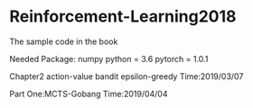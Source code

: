 # Reinforcement-Learning2018
The sample code in the book

Needed Package:
numpy
python = 3.6
pytorch = 1.0.1

Chapter2 action-value bandit epsilon-greedy 
Time:2019/03/07 

Part One:MCTS-Gobang
Time:2019/04/04

